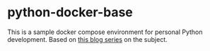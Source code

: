 # python-docker-base

This is a sample docker compose environment for personal Python development. Based on [this blog series](https://www.docker.com/blog/tag/python-env-series/) on the subject.
